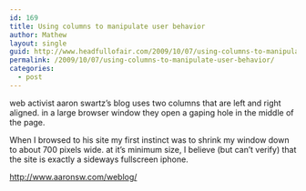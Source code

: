 ```yaml
---
id: 169
title: Using columns to manipulate user behavior
author: Mathew
layout: single
guid: http://www.headfullofair.com/2009/10/07/using-columns-to-manipulate-user-behavior/
permalink: /2009/10/07/using-columns-to-manipulate-user-behavior/
categories:
  - post
---
```

web activist aaron swartz&#8217;s blog uses two columns that are left and right aligned. in a large browser window they open a gaping hole in the middle of the page.

When I browsed to his site my first instinct was to shrink my window down to about 700 pixels wide. at it&#8217;s minimum size, I believe (but can&#8217;t verify) that the site is exactly a sideways fullscreen iphone.

http://www.aaronsw.com/weblog/